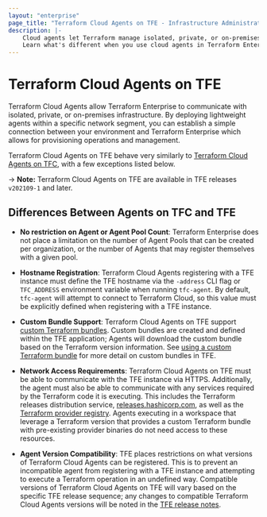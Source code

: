 ```yaml
---
layout: "enterprise"
page_title: "Terraform Cloud Agents on TFE - Infrastructure Administration - Terraform Enterprise"
description: |-
    Cloud agents let Terraform manage isolated, private, or on-premises infrastructure.
    Learn what's different when you use cloud agents in Terraform Enterprise vs. Terraform Cloud.
---
```


# Terraform Cloud Agents on TFE

Terraform Cloud Agents allow Terraform Enterprise to communicate with isolated,
private, or on-premises infrastructure. By deploying lightweight agents within a
specific network segment, you can establish a simple connection between your
environment and Terraform Enterprise which allows for provisioning operations and
management.

Terraform Cloud Agents on TFE behave very similarly to [Terraform Cloud Agents on TFC](/docs/cloud/agents/index.html),
with a few exceptions listed below.

-> **Note:** Terraform Cloud Agents on TFE are available in TFE releases `v202109-1`
and later.

## Differences Between Agents on TFC and TFE

* **No restriction on Agent or Agent Pool Count**: Terraform Enterprise does not
place a limitation on the number of Agent Pools that can be created per organization,
or the number of Agents that may register themselves with a given pool.

* **Hostname Registration**: Terraform Cloud Agents registering with a TFE instance
must define the TFE hostname via the `-address` CLI flag or `TFC_ADDRESS` environment
variable when running `tfc-agent`. By default, `tfc-agent` will attempt to connect to
Terraform Cloud, so this value must be explicitly defined when registering with a
TFE instance.

* **Custom Bundle Support**: Terraform Cloud Agents on TFE support
[custom Terraform bundles](https://github.com/hashicorp/terraform/tree/main/tools/terraform-bundle).
Custom bundles are created and defined within the TFE application; Agents will
download the custom bundle based on the Terraform version information. See
[using a custom Terraform bundle](https://support.hashicorp.com/hc/en-us/articles/360016992613-Using-custom-and-community-providers-in-Terraform-Cloud-and-Enterprise)
for more detail on custom bundles in TFE.

* **Network Access Requirements**: Terraform Cloud Agents on TFE must be able to
communicate with the TFE instance via HTTPS. Additionally, the agent must also be
able to communicate with any services required by the Terraform code it is executing.
This includes the Terraform releases distribution service, [releases.hashicorp.com](https://releases.hashicorp.com),
as well as the [Terraform provider registry](https://registry.terraform.io). Agents
executing in a workspace that leverage a Terraform version that provides a custom
Terraform bundle with pre-existing provider binaries do not need access to these resources.

* **Agent Version Compatibility**: TFE places restrictions on what versions of Terraform Cloud Agents can be registered. This is to prevent an incompatible agent from registering with a TFE instance and attempting to execute a Terraform operation in an undefined way. Compatible versions of Terraform Cloud Agents on TFE will vary based on the specific TFE release sequence; any changes to compatible Terraform Cloud Agents versions will be noted in the [TFE release notes](https://github.com/hashicorp/terraform-enterprise-release-notes).

